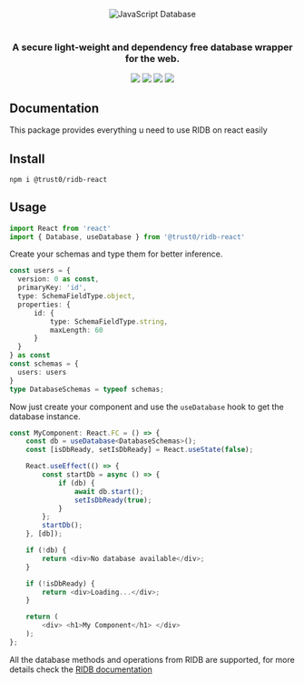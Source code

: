 <p align="center">
  <img src="https://cdn.jsdelivr.net/gh/trust0-project/ridb@latest/docs/logo.svg" alt="JavaScript Database" />
  <br />
  <br />
  <h3 align="center">A secure light-weight and dependency free database wrapper for the web.</h3>
</p>
<p align="center">
    <a href="https://github.com/trust0-project/RIDB/releases"><img src="https://img.shields.io/github/v/release/trust0-project/ridb?color=%23ff00a0&include_prereleases&label=version&sort=semver&style=flat-square"></a>
    <a href="#"><img src="https://img.shields.io/npm/types/rxdb?style=flat-square"></a>
    <a href="https://raw.githubusercontent.com/trust0-project/RIDB/refs/heads/main/LICENSE"><img src="https://img.shields.io/github/license/trust0-project/ridb?style=flat-square"></a>
    <a href="https://www.npmjs.com/package/@trust0/ridb"><img src="https://img.shields.io/npm/dm/@trust0/ridb?color=c63a3b&style=flat-square"></a>   
</p>

## Documentation
This package provides everything u need to use RIDB on react easily

## Install
```
npm i @trust0/ridb-react
```

## Usage
```typescript
import React from 'react'
import { Database, useDatabase } from '@trust0/ridb-react'
```

Create your schemas and type them for better inference.

```typescript
const users = {
  version: 0 as const,
  primaryKey: 'id',
  type: SchemaFieldType.object,
  properties: {
      id: {
          type: SchemaFieldType.string,
          maxLength: 60
      }
  }
} as const
const schemas = {
  users: users
}
type DatabaseSchemas = typeof schemas;
```

Now just create your component and use the `useDatabase` hook to get the database instance.

```typescript
const MyComponent: React.FC = () => {
    const db = useDatabase<DatabaseSchemas>();
    const [isDbReady, setIsDbReady] = React.useState(false);

    React.useEffect(() => {
        const startDb = async () => {
            if (db) {
                await db.start();
                setIsDbReady(true);
            }
        };
        startDb();
    }, [db]);

    if (!db) {
        return <div>No database available</div>;
    }

    if (!isDbReady) {
        return <div>Loading...</div>;
    }

    return (
        <div> <h1>My Component</h1> </div>
    );
};
```

All the database methods and operations from RIDB are supported, for more details check the [RIDB documentation](https://github.com/trust0-project/RIDB/packages/ridb/README.md)